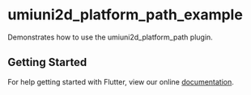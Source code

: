 # umiuni2d_platform_path_example

Demonstrates how to use the umiuni2d_platform_path plugin.

## Getting Started

For help getting started with Flutter, view our online
[documentation](http://flutter.io/).
